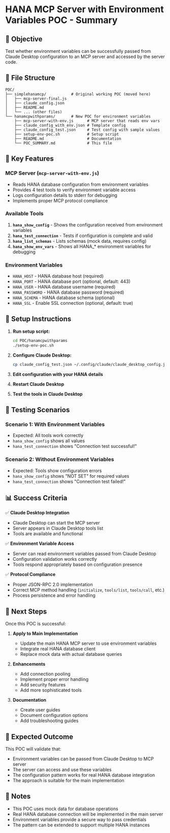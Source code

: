 # HANA MCP Server with Environment Variables POC - Summary

## 🎯 Objective
Test whether environment variables can be successfully passed from Claude Desktop configuration to an MCP server and accessed by the server code.

## 📁 File Structure
```
POC/
├── simplehanamcp/           # Original working POC (moved here)
│   ├── mcp-server-final.js
│   ├── claude_config.json
│   ├── README.md
│   └── ... (other files)
└── hanamcpwithparams/       # New POC for environment variables
    ├── mcp-server-with-env.js      # MCP server that reads env vars
    ├── claude_config_with_env.json # Template config
    ├── claude_config_test.json     # Test config with sample values
    ├── setup-env-poc.sh            # Setup script
    ├── README.md                   # Documentation
    └── POC_SUMMARY.md              # This file
```

## 🔧 Key Features

### MCP Server (`mcp-server-with-env.js`)
- Reads HANA database configuration from environment variables
- Provides 4 test tools to verify environment variable access
- Logs configuration details to stderr for debugging
- Implements proper MCP protocol compliance

### Available Tools
1. **`hana_show_config`** - Shows the configuration received from environment variables
2. **`hana_test_connection`** - Tests if configuration is complete and valid
3. **`hana_list_schemas`** - Lists schemas (mock data, requires config)
4. **`hana_show_env_vars`** - Shows all HANA_* environment variables for debugging

### Environment Variables
- `HANA_HOST` - HANA database host (required)
- `HANA_PORT` - HANA database port (optional, default: 443)
- `HANA_USER` - HANA database username (required)
- `HANA_PASSWORD` - HANA database password (required)
- `HANA_SCHEMA` - HANA database schema (optional)
- `HANA_SSL` - Enable SSL connection (optional, default: true)

## 🚀 Setup Instructions

1. **Run setup script:**
   ```bash
   cd POC/hanamcpwithparams
   ./setup-env-poc.sh
   ```

2. **Configure Claude Desktop:**
   ```bash
   cp claude_config_test.json ~/.config/claude/claude_desktop_config.json
   ```

3. **Edit configuration with your HANA details**

4. **Restart Claude Desktop**

5. **Test the tools in Claude Desktop**

## 🧪 Testing Scenarios

### Scenario 1: With Environment Variables
- Expected: All tools work correctly
- `hana_show_config` shows all values
- `hana_test_connection` shows "Connection test successful!"

### Scenario 2: Without Environment Variables
- Expected: Tools show configuration errors
- `hana_show_config` shows "NOT SET" for required values
- `hana_test_connection` shows "Connection test failed!"

## 📊 Success Criteria

✅ **Claude Desktop Integration**
- Claude Desktop can start the MCP server
- Server appears in Claude Desktop tools list
- Tools are available and functional

✅ **Environment Variable Access**
- Server can read environment variables passed from Claude Desktop
- Configuration validation works correctly
- Tools respond appropriately based on configuration presence

✅ **Protocol Compliance**
- Proper JSON-RPC 2.0 implementation
- Correct MCP method handling (`initialize`, `tools/list`, `tools/call`, etc.)
- Process persistence and error handling

## 🔄 Next Steps

Once this POC is successful:

1. **Apply to Main Implementation**
   - Update the main HANA MCP server to use environment variables
   - Integrate real HANA database client
   - Replace mock data with actual database queries

2. **Enhancements**
   - Add connection pooling
   - Implement proper error handling
   - Add security features
   - Add more sophisticated tools

3. **Documentation**
   - Create user guides
   - Document configuration options
   - Add troubleshooting guides

## 🎯 Expected Outcome

This POC will validate that:
- Environment variables can be passed from Claude Desktop to MCP server
- The server can access and use these variables
- The configuration pattern works for real HANA database integration
- The approach is suitable for the main implementation

## 📝 Notes

- This POC uses mock data for database operations
- Real HANA database connection will be implemented in the main server
- Environment variables provide a secure way to pass credentials
- The pattern can be extended to support multiple HANA instances 